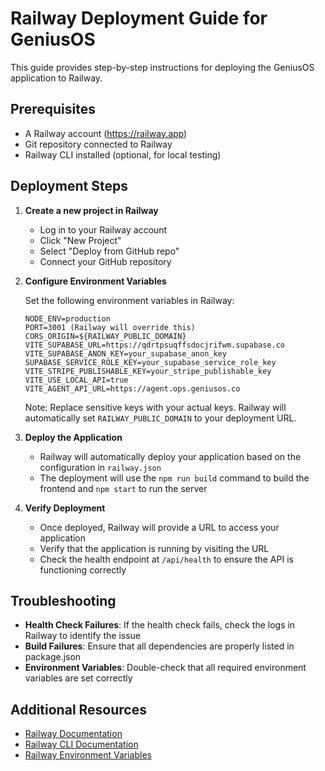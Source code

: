 # Railway Deployment Guide for GeniusOS

This guide provides step-by-step instructions for deploying the GeniusOS application to Railway.

## Prerequisites

- A Railway account (https://railway.app)
- Git repository connected to Railway
- Railway CLI installed (optional, for local testing)

## Deployment Steps

1. **Create a new project in Railway**

   - Log in to your Railway account
   - Click "New Project"
   - Select "Deploy from GitHub repo"
   - Connect your GitHub repository

2. **Configure Environment Variables**

   Set the following environment variables in Railway:

   ```
   NODE_ENV=production
   PORT=3001 (Railway will override this)
   CORS_ORIGIN=${RAILWAY_PUBLIC_DOMAIN}
   VITE_SUPABASE_URL=https://qdrtpsuqffsdocjrifwm.supabase.co
   VITE_SUPABASE_ANON_KEY=your_supabase_anon_key
   SUPABASE_SERVICE_ROLE_KEY=your_supabase_service_role_key
   VITE_STRIPE_PUBLISHABLE_KEY=your_stripe_publishable_key
   VITE_USE_LOCAL_API=true
   VITE_AGENT_API_URL=https://agent.ops.geniusos.co
   ```

   Note: Replace sensitive keys with your actual keys. Railway will automatically set `RAILWAY_PUBLIC_DOMAIN` to your deployment URL.

3. **Deploy the Application**

   - Railway will automatically deploy your application based on the configuration in `railway.json`
   - The deployment will use the `npm run build` command to build the frontend and `npm start` to run the server

4. **Verify Deployment**

   - Once deployed, Railway will provide a URL to access your application
   - Verify that the application is running by visiting the URL
   - Check the health endpoint at `/api/health` to ensure the API is functioning correctly

## Troubleshooting

- **Health Check Failures**: If the health check fails, check the logs in Railway to identify the issue
- **Build Failures**: Ensure that all dependencies are properly listed in package.json
- **Environment Variables**: Double-check that all required environment variables are set correctly

## Additional Resources

- [Railway Documentation](https://docs.railway.app/)
- [Railway CLI Documentation](https://docs.railway.app/develop/cli)
- [Railway Environment Variables](https://docs.railway.app/develop/variables)
